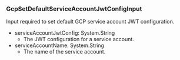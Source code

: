### GcpSetDefaultServiceAccountJwtConfigInput
Input required to set default GCP service account JWT configuration.

- serviceAccountJwtConfig: System.String
  - The JWT configuration for a service account.
- serviceAccountName: System.String
  - The name of the service account.
